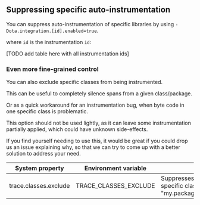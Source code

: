 ## Suppressing specific auto-instrumentation

You can suppress auto-instrumentation of specific libraries by using
`-Dota.integration.[id].enabled=true`.

where `id` is the instrumentation `id`:

[TODO add table here with all instrumentation ids]

### Even more fine-grained control

You can also exclude specific classes from being instrumented.

This can be useful to completely silence spans from a given class/package.

Or as a quick workaround for an instrumentation bug, when byte code in one specific class is problematic.

This option should not be used lightly, as it can leave some instrumentation partially applied,
which could have unknown side-effects.

If you find yourself needing to use this, it would be great if you could drop us an issue explaining why,
so that we can try to come up with a better solution to address your need.

| System property       | Environment variable  | Purpose                                                                                           |
|-----------------------|-----------------------|---------------------------------------------------------------------------------------------------|
| trace.classes.exclude | TRACE_CLASSES_EXCLUDE | Suppresses all instrumentation for specific classes, format is "my.package.MyClass,my.package2.*" |
